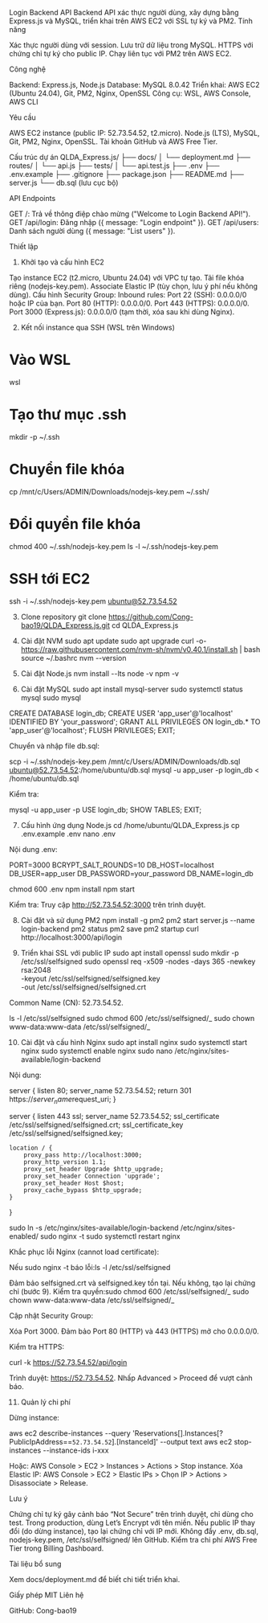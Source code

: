 Login Backend API
Backend API xác thực người dùng, xây dựng bằng Express.js và MySQL, triển khai trên AWS EC2 với SSL tự ký và PM2.
Tính năng

Xác thực người dùng với session.
Lưu trữ dữ liệu trong MySQL.
HTTPS với chứng chỉ tự ký cho public IP.
Chạy liên tục với PM2 trên AWS EC2.

Công nghệ

Backend: Express.js, Node.js
Database: MySQL 8.0.42
Triển khai: AWS EC2 (Ubuntu 24.04), Git, PM2, Nginx, OpenSSL
Công cụ: WSL, AWS Console, AWS CLI

Yêu cầu

AWS EC2 instance (public IP: 52.73.54.52, t2.micro).
Node.js (LTS), MySQL, Git, PM2, Nginx, OpenSSL.
Tài khoản GitHub và AWS Free Tier.

Cấu trúc dự án
QLDA_Express.js/
├── docs/
│ └── deployment.md
├── routes/
│ └── api.js
├── tests/
│ └── api.test.js
├── .env
├── .env.example
├── .gitignore
├── package.json
├── README.md
├── server.js
└── db.sql (lưu cục bộ)

API Endpoints

GET /: Trả về thông điệp chào mừng ("Welcome to Login Backend API!").
GET /api/login: Đăng nhập ({ message: "Login endpoint" }).
GET /api/users: Danh sách người dùng ({ message: "List users" }).

Thiết lập

1. Khởi tạo và cấu hình EC2

Tạo instance EC2 (t2.micro, Ubuntu 24.04) với VPC tự tạo.
Tải file khóa riêng (nodejs-key.pem).
Associate Elastic IP (tùy chọn, lưu ý phí nếu không dùng).
Cấu hình Security Group:
Inbound rules:
Port 22 (SSH): 0.0.0.0/0 hoặc IP của bạn.
Port 80 (HTTP): 0.0.0.0/0.
Port 443 (HTTPS): 0.0.0.0/0.
Port 3000 (Express.js): 0.0.0.0/0 (tạm thời, xóa sau khi dùng Nginx).

2. Kết nối instance qua SSH (WSL trên Windows)

# Vào WSL

wsl

# Tạo thư mục .ssh

mkdir -p ~/.ssh

# Chuyển file khóa

cp /mnt/c/Users/ADMIN/Downloads/nodejs-key.pem ~/.ssh/

# Đổi quyền file khóa

chmod 400 ~/.ssh/nodejs-key.pem
ls -l ~/.ssh/nodejs-key.pem

# SSH tới EC2

ssh -i ~/.ssh/nodejs-key.pem ubuntu@52.73.54.52

3. Clone repository
   git clone https://github.com/Cong-bao19/QLDA_Express.js.git
   cd QLDA_Express.js

4. Cài đặt NVM
   sudo apt update
   sudo apt upgrade
   curl -o- https://raw.githubusercontent.com/nvm-sh/nvm/v0.40.1/install.sh | bash
   source ~/.bashrc
   nvm --version

5. Cài đặt Node.js
   nvm install --lts
   node -v
   npm -v

6. Cài đặt MySQL
   sudo apt install mysql-server
   sudo systemctl status mysql
   sudo mysql

CREATE DATABASE login_db;
CREATE USER 'app_user'@'localhost' IDENTIFIED BY 'your_password';
GRANT ALL PRIVILEGES ON login_db.\* TO 'app_user'@'localhost';
FLUSH PRIVILEGES;
EXIT;

Chuyển và nhập file db.sql:

scp -i ~/.ssh/nodejs-key.pem /mnt/c/Users/ADMIN/Downloads/db.sql ubuntu@52.73.54.52:/home/ubuntu/db.sql
mysql -u app_user -p login_db < /home/ubuntu/db.sql

Kiểm tra:

mysql -u app_user -p
USE login_db;
SHOW TABLES;
EXIT;

7. Cấu hình ứng dụng Node.js
   cd /home/ubuntu/QLDA_Express.js
   cp .env.example .env
   nano .env

Nội dung .env:

PORT=3000
BCRYPT_SALT_ROUNDS=10
DB_HOST=localhost
DB_USER=app_user
DB_PASSWORD=your_password
DB_NAME=login_db

chmod 600 .env
npm install
npm start

Kiểm tra: Truy cập http://52.73.54.52:3000 trên trình duyệt.

8. Cài đặt và sử dụng PM2
   npm install -g pm2
   pm2 start server.js --name login-backend
   pm2 status
   pm2 save
   pm2 startup
   curl http://localhost:3000/api/login

9. Triển khai SSL với public IP
   sudo apt install openssl
   sudo mkdir -p /etc/ssl/selfsigned
   sudo openssl req -x509 -nodes -days 365 -newkey rsa:2048 \
    -keyout /etc/ssl/selfsigned/selfsigned.key \
    -out /etc/ssl/selfsigned/selfsigned.crt

Common Name (CN): 52.73.54.52.

ls -l /etc/ssl/selfsigned
sudo chmod 600 /etc/ssl/selfsigned/_
sudo chown www-data:www-data /etc/ssl/selfsigned/_

10. Cài đặt và cấu hình Nginx
    sudo apt install nginx
    sudo systemctl start nginx
    sudo systemctl enable nginx
    sudo nano /etc/nginx/sites-available/login-backend

Nội dung:

server {
listen 80;
server_name 52.73.54.52;
return 301 https://$server_name$request_uri;
}

server {
listen 443 ssl;
server_name 52.73.54.52;
ssl_certificate /etc/ssl/selfsigned/selfsigned.crt;
ssl_certificate_key /etc/ssl/selfsigned/selfsigned.key;

    location / {
        proxy_pass http://localhost:3000;
        proxy_http_version 1.1;
        proxy_set_header Upgrade $http_upgrade;
        proxy_set_header Connection 'upgrade';
        proxy_set_header Host $host;
        proxy_cache_bypass $http_upgrade;
    }

}

sudo ln -s /etc/nginx/sites-available/login-backend /etc/nginx/sites-enabled/
sudo nginx -t
sudo systemctl restart nginx

Khắc phục lỗi Nginx (cannot load certificate):

Nếu sudo nginx -t báo lỗi:ls -l /etc/ssl/selfsigned

Đảm bảo selfsigned.crt và selfsigned.key tồn tại.
Nếu không, tạo lại chứng chỉ (bước 9).
Kiểm tra quyền:sudo chmod 600 /etc/ssl/selfsigned/_
sudo chown www-data:www-data /etc/ssl/selfsigned/_

Cập nhật Security Group:

Xóa Port 3000.
Đảm bảo Port 80 (HTTP) và 443 (HTTPS) mở cho 0.0.0.0/0.

Kiểm tra HTTPS:

curl -k https://52.73.54.52/api/login

Trình duyệt: https://52.73.54.52. Nhấp Advanced > Proceed để vượt cảnh báo.

11. Quản lý chi phí

Dừng instance:

aws ec2 describe-instances --query 'Reservations[].Instances[?PublicIpAddress==`52.73.54.52`].[InstanceId]' --output text
aws ec2 stop-instances --instance-ids i-xxx

Hoặc: AWS Console > EC2 > Instances > Actions > Stop instance.
Xóa Elastic IP:
AWS Console > EC2 > Elastic IPs > Chọn IP > Actions > Disassociate > Release.

Lưu ý

Chứng chỉ tự ký gây cảnh báo “Not Secure” trên trình duyệt, chỉ dùng cho test. Trong production, dùng Let’s Encrypt với tên miền.
Nếu public IP thay đổi (do dừng instance), tạo lại chứng chỉ với IP mới.
Không đẩy .env, db.sql, nodejs-key.pem, /etc/ssl/selfsigned/ lên GitHub.
Kiểm tra chi phí AWS Free Tier trong Billing Dashboard.

Tài liệu bổ sung

Xem docs/deployment.md để biết chi tiết triển khai.

Giấy phép
MIT
Liên hệ

GitHub: Cong-bao19
